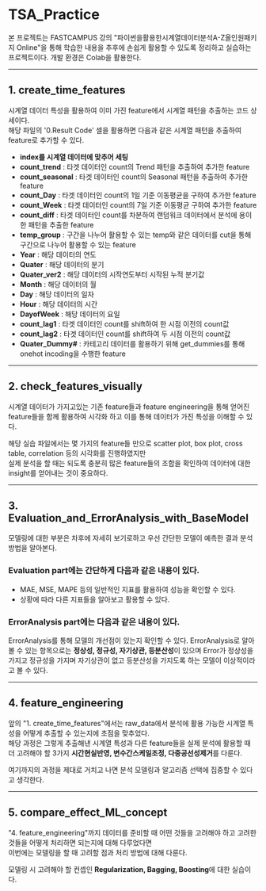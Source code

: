 # TSA_Practice

본 프로젝트는 FASTCAMPUS 강의 "파이썬을활용한시계열데이터분석A-Z올인원패키지 Online"을 통해 학습한 내용을 추후에 손쉽게 활용할 수 있도록 정리하고 실습하는 프로젝트이다.
개발 환경은 Colab을 활용한다.

--------------------------------

## 1. create_time_features

시계열 데이터 특성을 활용하여 이미 가진 feature에서 시계열 패턴을 추출하는 코드 상세이다.  
해당 파일의 '0.Result Code' 셀을 활용하면 다음과 같은 시계열 패턴을 추출하여 feature로 추가할 수 있다.  

- **index를 시계열 데이터에 맞추어 세팅**
- **count_trend** : 타겟 데이터인 count의 Trend 패턴을 추출하여 추가한 feature
- **count_seasonal** : 타겟 데이터인 count의 Seasonal 패턴을 추출하여 추가한 feature
- **count_Day** : 타겟 데이터인 count의 1일 기준 이동평균을 구하여 추가한 feature
- **count_Week** : 타겟 데이터인 count의 7일 기준 이동평균 구하여 추가한 feature
- **count_diff** : 타겟 데이터인 count를 차분하여 랜덤워크 데이터에서 분석에 용이한 패턴을 추출한 feature
- **temp_group** : 구간을 나누어 활용할 수 있는 temp와 같은 데이터를 cut을 통해 구간으로 나누어 활용할 수 있는 feature
- **Year** : 해당 데이터의 연도
- **Quater** : 해당 데이터의 분기
- **Quater_ver2** : 해당 데이터의 시작연도부터 시작된 누적 분기값
- **Month** : 해당 데이터의 월
- **Day** : 해당 데이터의 일자
- **Hour** : 해당 데이터의 시간
- **DayofWeek** : 해당 데이터의 요일
- **count_lag1** : 타겟 데이터인 count를 shift하여 한 시점 이전의 count값
- **count_lag2** : 타겟 데이터인 count를 shift하여 두 시점 이전의 count값
- **Quater_Dummy#** : 카테고리 데이터를 활용하기 위해 get_dummies를 통해 onehot incoding을 수행한 feature

--------------------------------------

## 2. check_features_visually

시계열 데이터가 가지고있는 기존 feature들과 feature engineering을 통해 얻어진 feature들을 함께 활용하여 시각화 하고 이를 통해 데이터가 가진 특성을 이해할 수 있다. 

해당 실습 파일에서는 몇 가지의 feature들 만으로 scatter plot, box plot, cross table, correlation 등의 시각화를 진행하였지만  
실제 분석을 할 때는 되도록 충분히 많은 feature들의 조합을 확인하여 데이터에 대한 insight를 얻어내는 것이 중요하다.  

-----------------------------------

## 3. Evaluation_and_ErrorAnalysis_with_BaseModel

모델링에 대한 부분은 차후에 자세히 보기로하고 우선 간단한 모델이 예측한 결과 분석 방법을 알아본다.

### Evaluation part에는 간단하게 다음과 같은 내용이 있다.
- MAE, MSE, MAPE 등의 일반적인 지표를 활용하여 성능을 확인할 수 있다.
- 상황에 따라 다른 지표들을 알아보고 활용할 수 있다.

### ErrorAnalysis part에는 다음과 같은 내용이 있다.
ErrorAnalysis를 통해 모델의 개선점이 있는지 확인할 수 있다.
ErrorAnalysis로 알아볼 수 있는 항목으로는 **정상성, 정규성, 자기상관, 등분산성**이 있으며
Error가 정상성을 가지고 정규성을 가지며 자기상관이 없고 등분산성을 가지도록 하는 모델이 이상적이라고 볼 수 있다.

-----------------------------------

## 4. feature_engineering

앞의 "1. create_time_features"에서는 raw_data에서 분석에 활용 가능한 시계열 특성을 어떻게 추출할 수 있는지에 초점을 맞추었다.  
해당 과정은 그렇게 추출해낸 시계열 특성과 다른 feature들을 실제 분석에 활용할 때 더 고려해야 할 3가지 **시간현실반영, 변수간스케일조정, 다중공선성제거**를 다룬다.  
  
여기까지의 과정을 제대로 거치고 나면 분석 모델링과 알고리즘 선택에 집중할 수 있다고 생각한다.

------------------------------------

## 5. compare_effect_ML_concept

"4. feature_engineering"까지 데이터를 준비할 때 어떤 것들을 고려해야 하고 고려한 것들을 어떻게 처리하면 되는지에 대해 다루었다면  
이번에는 모델링을 할 때 고려할 점과 처리 방법에 대해 다룬다.  

모델링 시 고려해야 할 컨셉인 **Regularization, Bagging, Boosting**에 대한 실습이다.
